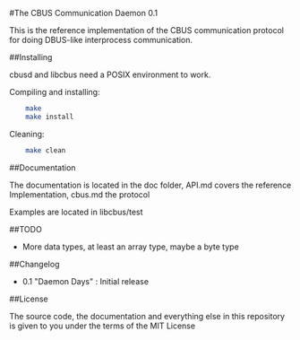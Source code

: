 #The CBUS Communication Daemon 0.1

This is the reference implementation of the CBUS communication protocol for doing
DBUS-like interprocess communication.

##Installing

cbusd and libcbus need a POSIX environment to work.

Compiling and installing:
```sh
    make 
    make install
```
Cleaning:
```sh
    make clean
```

##Documentation

The documentation is located in the doc folder, API.md covers the reference Implementation,
cbus.md the protocol

Examples are located in libcbus/test

##TODO

- More data types, at least an array type, maybe a byte type

##Changelog
- 0.1 "Daemon Days" : Initial release

##License

The source code, the documentation and everything else in this repository is given
to you under the terms of the MIT License
